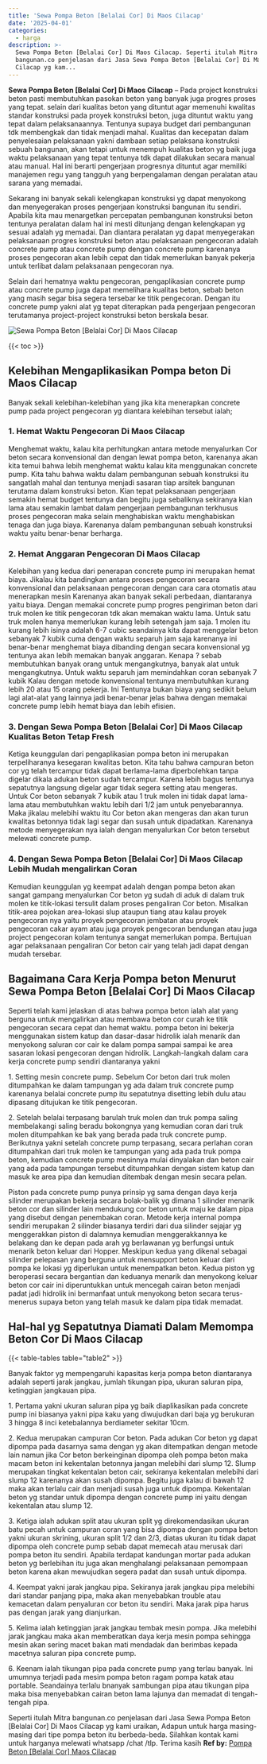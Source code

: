 ```yaml
---
title: 'Sewa Pompa Beton [Belalai Cor] Di Maos Cilacap'
date: '2025-04-01'
categories:
  - harga
description: >-
  Sewa Pompa Beton [Belalai Cor] Di Maos Cilacap. Seperti itulah Mitra
  bangunan.co penjelasan dari Jasa Sewa Pompa Beton [Belalai Cor] Di Maos
  Cilacap yg kam...
---
```


**Sewa Pompa Beton \[Belalai Cor\] Di Maos Cilacap** – Pada project konstruksi beton pasti membutuhkan pasokan beton yang banyak juga progres proses yang tepat. selain dari kualitas beton yang dituntut agar memenuhi kwalitas standar konstruksi pada proyek konstruksi beton, juga dituntut waktu yang tepat dalam pelaksanaannya. Tentunya supaya budget dari pembangunan tdk membengkak dan tidak menjadi mahal. Kualitas dan kecepatan dalam penyelesaian pelaksanaan yakni dambaan setiap pelaksana konstruksi sebuah bangunan, akan tetapi untuk menempuh kualitas beton yg baik juga waktu pelaksanaan yang tepat tentunya tdk dapat dilakukan secara manual atau manual. Hal ini berarti pengerjaan progresnya dituntut agar memiliki manajemen regu yang tangguh yang berpengalaman dengan peralatan atau sarana yang memadai.

Sekarang ini banyak sekali kelengkapan konstruksi yg dapat menyokong dan menyegerakan proses pengerjaan konstruksi bangunan itu sendiri. Apabila kita mau menargetkan percepatan pembangunan konstruksi beton tentunya peralatan dalam hal ini mesti ditunjang dengan kelengkapan yg sesuai adalah yg memadai. Dan diantara peralatan yg dapat menyegerakan pelaksanaan progres konstruksi beton atau pelaksanaan pengecoran adalah concrete pump atau concrete pump dengan concrete pump karenanya proses pengecoran akan lebih cepat dan tidak memerlukan banyak pekerja untuk terlibat dalam pelaksanaan pengecoran nya.

Selain dari hematnya waktu pengecoran, pengaplikasian concrete pump atau concrete pump juga dapat memelihara kualitas beton, sebab beton yang masih segar bisa segera tersebar ke titik pengecoran. Dengan itu concrete pump yakni alat yg tepat diterapkan pada pengerjaan pengecoran terutamanya project-project konstruksi beton berskala besar.

![Sewa Pompa Beton [Belalai Cor] Di Maos Cilacap](/images/sewa-concrete-pump-38.png)

{{< toc >}}

## Kelebihan Mengaplikasikan Pompa beton Di Maos Cilacap

Banyak sekali kelebihan-kelebihan yang jika kita menerapkan concrete pump pada project pengecoran yg diantara kelebihan tersebut ialah;

### 1\. Hemat Waktu Pengecoran Di Maos Cilacap

Menghemat waktu, kalau kita perhitungkan antara metode menyalurkan Cor beton secara konvensional dan dengan lewat pompa beton, karenanya akan kita temui bahwa lebih menghemat waktu kalau kita menggunakan concrete pump. Kita tahu bahwa waktu dalam pembangunan sebuah konstruksi itu sangatlah mahal dan tentunya menjadi sasaran tiap arsitek bangunan terutama dalam konstruksi beton. Kian tepat pelaksanaan pengerjaan semakin hemat budget tentunya dan begitu juga sebaliknya sekiranya kian lama atau semakin lambat dalam pengerjaan pembangunan terkhusus proses pengecoran maka selain menghabiskan waktu menghabiskan tenaga dan juga biaya. Karenanya dalam pembangunan sebuah konstruksi waktu yaitu benar-benar berharga.

### 2\. Hemat Anggaran Pengecoran Di Maos Cilacap

Kelebihan yang kedua dari penerapan concrete pump ini merupakan hemat biaya. Jikalau kita bandingkan antara proses pengecoran secara konvensional dan pelaksanaan pengecoran dengan cara cara otomatis atau menerapkan mesin Karenanya akan banyak sekali perbedaan, diantaranya yaitu biaya. Dengan memakai concrete pump progres pengiriman beton dari truk molen ke titik pengecoran tdk akan memakan waktu lama. Untuk satu truk molen hanya memerlukan kurang lebih setengah jam saja. 1 molen itu kurang lebih isinya adalah 6-7 cubic seandainya kita dapat menggelar beton sebanyak 7 kubik cuma dengan waktu separuh jam saja karenanya ini benar-benar menghemat biaya dibanding dengan secara konvensional yg tentunya akan lebih memakan banyak anggaran. Kenapa ? sebab membutuhkan banyak orang untuk mengangkutnya, banyak alat untuk mengangkutnya. Untuk waktu separuh jam memindahkan coran sebanyak 7 kubik Kalau dengan metode konvensional tentunya membutuhkan kurang lebih 20 atau 15 orang pekerja. Ini Tentunya bukan biaya yang sedikit belum lagi alat-alat yang lainnya jadi benar-benar jelas bahwa dengan memakai concrete pump lebih hemat biaya dan lebih efisien.

### 3\. Dengan Sewa Pompa Beton \[Belalai Cor\] Di Maos Cilacap Kualitas Beton Tetap Fresh

Ketiga keunggulan dari pengaplikasian pompa beton ini merupakan terpeliharanya kesegaran kwalitas beton. Kita tahu bahwa campuran beton cor yg telah tercampur tidak dapat berlama-lama diperbolehkan tanpa digelar dikala adukan beton sudah tercampur. Karena lebih bagus tentunya sepatutnya langsung digelar agar tidak segera setting atau mengeras. Untuk Cor beton sebanyak 7 kubik atau 1 truk molen ini tidak dapat lama-lama atau membutuhkan waktu lebih dari 1/2 jam untuk penyebarannya. Maka jikalau melebihi waktu itu Cor beton akan mengeras dan akan turun kwalitas betonnya tidak lagi segar dan susah untuk dipadatkan. Karenanya metode menyegerakan nya ialah dengan menyalurkan Cor beton tersebut melewati concrete pump.

### 4\. Dengan Sewa Pompa Beton \[Belalai Cor\] Di Maos Cilacap Lebih Mudah mengalirkan Coran

Kemudian keunggulan yg keempat adalah dengan pompa beton akan sangat gampang menyalurkan Cor beton yg sudah di aduk di dalam truk molen ke titik-lokasi tersulit dalam proses pengaliran Cor beton. Misalkan titik-area pojokan area-lokasi slup ataupun tiang atau kalau proyek pengecoran nya yaitu proyek pengecoran jembatan atau proyek pengecoran cakar ayam atau juga proyek pengecoran bendungan atau juga project pengecoran kolam tentunya sangat memerlukan pompa. Bertujuan agar pelaksanaan pengaliran Cor beton cair yang telah jadi dapat dengan mudah tersebar.

## Bagaimana Cara Kerja Pompa beton Menurut Sewa Pompa Beton \[Belalai Cor\] Di Maos Cilacap

Seperti telah kami jelaskan di atas bahwa pompa beton ialah alat yang berguna untuk mengalirkan atau membawa beton cor curah ke titik pengecoran secara cepat dan hemat waktu. pompa beton ini bekerja menggunakan sistem katup dan dasar-dasar hidrolik ialah menarik dan menyokong saluran cor cair ke dalam pompa sampai sampai ke area sasaran lokasi pengecoran dengan hidrolik. Langkah-langkah dalam cara kerja concrete pump sendiri diantaranya yakni

1\. Setting mesin concrete pump. Sebelum Cor beton dari truk molen ditumpahkan ke dalam tampungan yg ada dalam truk concrete pump karenanya belalai concrete pump itu sepatutnya disetting lebih dulu atau dipasang ditujukan ke titik pengecoran.

2\. Setelah belalai terpasang barulah truk molen dan truk pompa saling membelakangi saling beradu bokongnya yang kemudian coran dari truk molen ditumpahkan ke bak yang berada pada truk concrete pump. Berikutnya yakni setelah concrete pump terpasang, secara perlahan coran ditumpahkan dari truk molen ke tampungan yang ada pada truk pompa beton, kemudian concrete pump mesinnya mulai dinyalakan dan beton cair yang ada pada tampungan tersebut ditumpahkan dengan sistem katup dan masuk ke area pipa dan kemudian ditembak dengan mesin secara pelan.

Piston pada concrete pump punya prinsip yg sama dengan daya kerja silinder merupakan bekerja secara bolak-balik yg dimana 1 silinder menarik beton cor dan silinder lain mendukung cor beton untuk maju ke dalam pipa yang disebut dengan penembakan coran. Metode kerja internal pompa sendiri merupakan 2 silinder biasanya terdiri dari dua silinder sejajar yg menggerakkan piston di dalamnya kemudian menggerakkannya ke belakang dan ke depan pada arah yg berlawanan yg berfungsi untuk menarik beton keluar dari Hopper. Meskipun kedua yang dikenal sebagai silinder pelepasan yang berguna untuk mensupport beton keluar dari pompa ke lokasi yg diperlukan untuk menempatkan beton. Kedua piston yg beroperasi secara bergantian dan keduanya menarik dan menyokong keluar beton cor cair ini diperuntukkan untuk mencegah cairan beton menjadi padat jadi hidrolik ini bermanfaat untuk menyokong beton secara terus-menerus supaya beton yang telah masuk ke dalam pipa tidak memadat.

## Hal-hal yg Sepatutnya Diamati Dalam Memompa Beton Cor Di Maos Cilacap

{{< table-tables table="table2" >}}

Banyak faktor yg mempengaruhi kapasitas kerja pompa beton diantaranya adalah seperti jarak jangkau, jumlah tikungan pipa, ukuran saluran pipa, ketinggian jangkauan pipa.

1\. Pertama yakni ukuran saluran pipa yg baik diaplikasikan pada concrete pump ini biasanya yakni pipa kaku yang diwujudkan dari baja yg berukuran 3 hingga 8 inci ketebalannya berdiameter sekitar 10cm.

2\. Kedua merupakan campuran Cor beton. Pada adukan Cor beton yg dapat dipompa pada dasarnya sama dengan yg akan ditempatkan dengan metode lain namun jika Cor beton berkeinginan dipompa oleh pompa beton maka macam beton ini kekentalan betonnya jangan melebihi dari slump 12. Slump merupakan tingkat kekentalan beton cair, sekiranya kekentalan melebihi dari slump 12 karenanya akan susah dipompa. Begitu juga kalau di bawah 12 maka akan terlalu cair dan menjadi susah juga untuk dipompa. Kekentalan beton yg standar untuk dipompa dengan concrete pump ini yaitu dengan kekentalan atau slump 12.

3\. Ketiga ialah adukan split atau ukuran split yg direkomendasikan ukuran batu pecah untuk campuran coran yang bisa dipompa dengan pompa beton yakni ukuran skrining, ukuran split 1/2 dan 2/3, diatas ukuran itu tidak dapat dipompa oleh concrete pump sebab dapat memecah atau merusak dari pompa beton itu sendiri. Apabila terdapat kandungan mortar pada adukan beton yg berlebihan itu juga akan menghalangi pelaksanaan pemompaan beton karena akan mewujudkan segera padat dan susah untuk dipompa.

4\. Keempat yakni jarak jangkau pipa. Sekiranya jarak jangkau pipa melebihi dari standar panjang pipa, maka akan menyebabkan trouble atau kemacetan dalam penyaluran cor beton itu sendiri. Maka jarak pipa harus pas dengan jarak yang dianjurkan.

5\. Kelima ialah ketinggian jarak jangkau tembak mesin pompa. Jika melebihi jarak jangkau maka akan memberatkan daya kerja mesin pompa sehingga mesin akan sering macet bakan mati mendadak dan berimbas kepada macetnya saluran pipa concrete pump.

6\. Keenam ialah tikungan pipa pada concrete pump yang terlau banyak. Ini umumnya terjadi pada mesim pompa beton ragam pompa katak atau portable. Seandainya terlalu bnanyak sambungan pipa atau tikungan pipa maka bisa menyebabkan cairan beton lama lajunya dan memadat di tengah-tengah pipa.

Seperti itulah Mitra bangunan.co penjelasan dari Jasa Sewa Pompa Beton \[Belalai Cor\] Di Maos Cilacap yg kami uraikan, Adapun untuk harga masing-masing dari tipe pompa beton itu berbeda-beda. Silahkan kontak kami untuk harganya melewati whatsapp /chat /tlp. Terima kasih
**Ref by:** [Pompa Beton [Belalai Cor] Maos Cilacap](https://id.wikipedia.org/wiki/Pompa)

